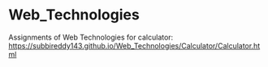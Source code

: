 # Web_Technologies
Assignments of Web Technologies 
for calculator: https://subbireddy143.github.io/Web_Technologies/Calculator/Calculator.html
